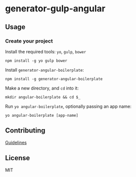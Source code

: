 # generator-gulp-angular

## Usage

### Create your project

Install the required tools: `yo`, `gulp`, `bower`
```
npm install -g yo gulp bower
```

Install `generator-angular-boilerplate`:
```
npm install -g generator-angular-boilerplate
```

Make a new directory, and `cd` into it:
```
mkdir angular-boilerplate && cd $_
```

Run `yo angular-boilerplate`, optionally passing an app name:
```
yo angular-boilerplate [app-name]
```

## Contributing

[Guidelines](CONTRIBUTING.md)

## License

MIT
